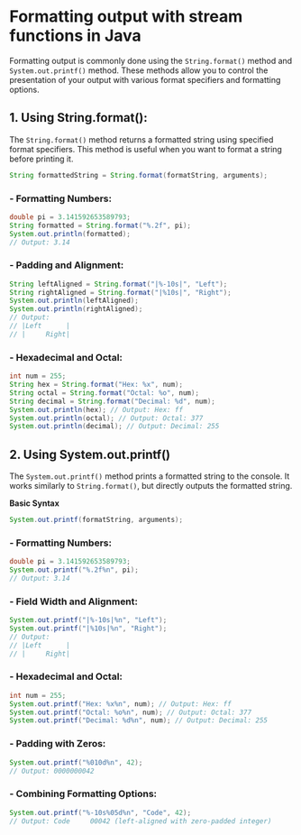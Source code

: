 # Formatting output with stream functions in Java

Formatting output is commonly done using the `String.format()` method and `System.out.printf()` method. These methods allow you to control the presentation of your output with various format specifiers and formatting options.

## 1. Using String.format():

The `String.format()` method returns a formatted string using specified format specifiers. This method is useful when you want to format a string before printing it.

```java
String formattedString = String.format(formatString, arguments);
```

### - Formatting Numbers:

```java
double pi = 3.141592653589793;
String formatted = String.format("%.2f", pi);
System.out.println(formatted);
// Output: 3.14
```

### - Padding and Alignment:

```java
String leftAligned = String.format("|%-10s|", "Left");
String rightAligned = String.format("|%10s|", "Right");
System.out.println(leftAligned);
System.out.println(rightAligned);
// Output:
// |Left      |
// |     Right|
```

### - Hexadecimal and Octal:

```java
int num = 255;
String hex = String.format("Hex: %x", num);
String octal = String.format("Octal: %o", num);
String decimal = String.format("Decimal: %d", num);
System.out.println(hex); // Output: Hex: ff
System.out.println(octal); // Output: Octal: 377
System.out.println(decimal); // Output: Decimal: 255
```

## 2. Using System.out.printf()

The `System.out.printf()` method prints a formatted string to the console. It works similarly to `String.format()`, but directly outputs the formatted string.

**Basic Syntax**

```java
System.out.printf(formatString, arguments);
```

### - Formatting Numbers:

```java
double pi = 3.141592653589793;
System.out.printf("%.2f%n", pi);
// Output: 3.14

```

### - Field Width and Alignment:

```java
System.out.printf("|%-10s|%n", "Left");
System.out.printf("|%10s|%n", "Right");
// Output:
// |Left      |
// |     Right|

```

### - Hexadecimal and Octal:

```java
int num = 255;
System.out.printf("Hex: %x%n", num); // Output: Hex: ff
System.out.printf("Octal: %o%n", num); // Output: Octal: 377
System.out.printf("Decimal: %d%n", num); // Output: Decimal: 255

```

### - Padding with Zeros:

```java
System.out.printf("%010d%n", 42);
// Output: 0000000042
```

### - Combining Formatting Options:


```java
System.out.printf("%-10s%05d%n", "Code", 42);
// Output: Code     00042 (left-aligned with zero-padded integer)
```
